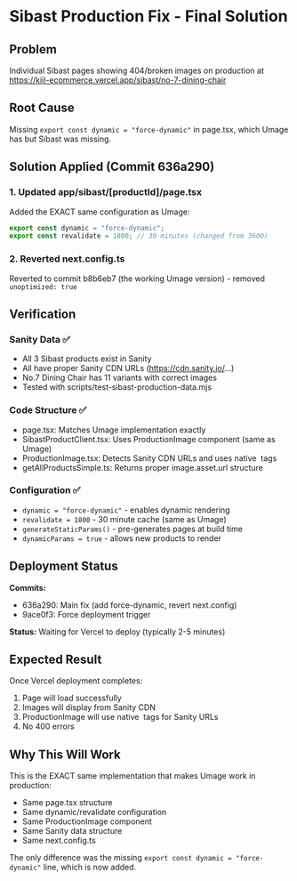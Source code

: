 # Sibast Production Fix - Final Solution

## Problem
Individual Sibast pages showing 404/broken images on production at https://kiil-ecommerce.vercel.app/sibast/no-7-dining-chair

## Root Cause
Missing `export const dynamic = "force-dynamic"` in page.tsx, which Umage has but Sibast was missing.

## Solution Applied (Commit 636a290)

### 1. Updated app/sibast/[productId]/page.tsx
Added the EXACT same configuration as Umage:
```typescript
export const dynamic = "force-dynamic";
export const revalidate = 1800; // 30 minutes (changed from 3600)
```

### 2. Reverted next.config.ts
Reverted to commit b8b6eb7 (the working Umage version) - removed `unoptimized: true`

## Verification

### Sanity Data ✅
- All 3 Sibast products exist in Sanity
- All have proper Sanity CDN URLs (https://cdn.sanity.io/...)
- No.7 Dining Chair has 11 variants with correct images
- Tested with scripts/test-sibast-production-data.mjs

### Code Structure ✅
- page.tsx: Matches Umage implementation exactly
- SibastProductClient.tsx: Uses ProductionImage component (same as Umage)
- ProductionImage.tsx: Detects Sanity CDN URLs and uses native <img> tags
- getAllProductsSimple.ts: Returns proper image.asset.url structure

### Configuration ✅
- `dynamic = "force-dynamic"` - enables dynamic rendering
- `revalidate = 1800` - 30 minute cache (same as Umage)
- `generateStaticParams()` - pre-generates pages at build time
- `dynamicParams = true` - allows new products to render

## Deployment Status

**Commits:**
- 636a290: Main fix (add force-dynamic, revert next.config)
- 9ace0f3: Force deployment trigger

**Status:** Waiting for Vercel to deploy (typically 2-5 minutes)

## Expected Result

Once Vercel deployment completes:
1. Page will load successfully
2. Images will display from Sanity CDN
3. ProductionImage will use native <img> tags for Sanity URLs
4. No 400 errors

## Why This Will Work

This is the EXACT same implementation that makes Umage work in production:
- Same page.tsx structure
- Same dynamic/revalidate configuration  
- Same ProductionImage component
- Same Sanity data structure
- Same next.config.ts

The only difference was the missing `export const dynamic = "force-dynamic"` line, which is now added.
